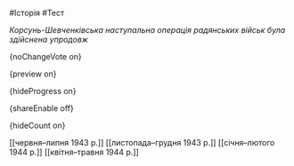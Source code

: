 #Історія #Тест

*Корсунь-Шевченківська наступальна операція радянських військ була здійснена упродовж*

{noChangeVote on}

{preview on}

{hideProgress on}

{shareEnable off}

{hideCount on}

[[червня–липня 1943 р.]]
[[листопада–грудня 1943 р.]]
[[січня–лютого 1944 р.]]
[[квітня–травня 1944 р.]]
